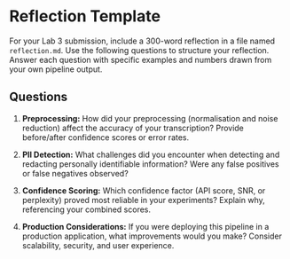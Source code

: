 # Reflection Template

For your Lab 3 submission, include a 300-word reflection in a file named `reflection.md`.
Use the following questions to structure your reflection. Answer each question with specific
examples and numbers drawn from your own pipeline output.

## Questions

1. **Preprocessing:** How did your preprocessing (normalisation and noise reduction) affect
   the accuracy of your transcription? Provide before/after confidence scores or error rates.

2. **PII Detection:** What challenges did you encounter when detecting and redacting
   personally identifiable information? Were any false positives or false negatives observed?

3. **Confidence Scoring:** Which confidence factor (API score, SNR, or perplexity) proved
   most reliable in your experiments? Explain why, referencing your combined scores.

4. **Production Considerations:** If you were deploying this pipeline in a production
   application, what improvements would you make? Consider scalability, security, and user experience.
